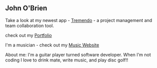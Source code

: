 ## John O'Brien
Take a look at my newest app - [Tremendo](https://tremendo.pro) - a project management and team collaboration tool.

check out my [Portfolio](https://johnobriendev.com/)

I'm a musician - check out my [Music Website](https://johnobrienguitar.com/)

About me:
I'm a guitar player turned software developer. When I'm not coding I love to drink mate, write music, and play disc golf!!





<!--
**johnobriendev/johnobriendev** is a ✨ _special_ ✨ repository because its `README.md` (this file) appears on your GitHub profile.

Here are some ideas to get you started:

- 🔭 I’m currently working on ...
- 🌱 I’m currently learning ...
- 👯 I’m looking to collaborate on ...
- 🤔 I’m looking for help with ...
- 💬 Ask me about ...
- 📫 How to reach me: ...
- 😄 Pronouns: ...
- ⚡ Fun fact: ...
-->
